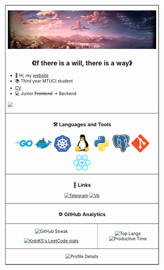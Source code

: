 <table border="1">
<tbody>
<tr valign="top"  height='100px'>

<td colspan='2'>

![Header](https://github.com/Ghostik-gh/Ghostik-gh/blob/main/background.png)
<h2 align='center'> 《If there is a will, there is a way》</h2>

- 👋 Hi, my [website](https://ghostik-gh.github.io/portfolio/#/ "s") 
- 📚 Third year MTUCI student
- [CV](https://github.com/Ghostik-gh/Ghostik-gh/blob/main/resume.pdf)              
- 💻 Junior ~~Frontend~~ -> Backend


![](https://komarev.com/ghpvc/?username=Ghostik-gh&style=flat-square)
</td>

</tr>
<tr valign="top">
<td align='center' colspan='2'>


### 🛠 Languages and Tools 
 
<img src="https://github.com/devicons/devicon/blob/master/icons/go/go-original-wordmark.svg"          width="60" height="60"/>
<img src="https://github.com/devicons/devicon/blob/master/icons/docker/docker-original.svg"           width="60" height="60"/>
<img src="https://github.com/devicons/devicon/blob/master/icons/kubernetes/kubernetes-plain.svg"      width="60" height="60"/> 
<img src="https://github.com/devicons/devicon/blob/master/icons/linux/linux-original.svg"             width="60" height="60"/>
<img src="https://github.com/devicons/devicon/blob/master/icons/python/python-original.svg"           width="60" height="60"/>
<img src="https://github.com/devicons/devicon/blob/master/icons/postgresql/postgresql-original.svg"   width="60" height="60"/>
<img src="https://github.com/devicons/devicon/blob/master/icons/git/git-original.svg"                 width="60" height="60"/>
<img src="https://github.com/devicons/devicon/blob/master/icons/react/react-original.svg"             width="60" height="60"/>
 
   
<!--  
![TypeScript](https://img.shields.io/badge/TypeScript-1F6FEA?style=for-the-badge&logo=TypeScript&logoColor=fff)
![JavaScript](https://img.shields.io/badge/JavaScript-1F6FEA?style=for-the-badge&logo=JavaScript)
![React](https://img.shields.io/badge/React-1F6FEA?style=for-the-badge&logo=React)
![SCSS](https://img.shields.io/badge/SCSS-1F6FEA?style=for-the-badge&logo=Sass)
![Python](https://img.shields.io/badge/Python-1F6FEA?style=for-the-badge&logo=Python&logoColor=fff)
![Java](https://img.shields.io/badge/Java-1F6FEA?style=for-the-badge&logo=Java)
![C++](https://img.shields.io/badge/C++-1F6FEA?style=for-the-badge&logo=C%2b%2b)
![Rust](https://img.shields.io/badge/Rust-1F6FEA?style=for-the-badge&logo=Rust) -->

</td></tr>
<tr><td colspan='2' align='center'>

### 🔗 Links 
[![Telegram](https://img.shields.io/badge/-Telegram-DC322F?style=for-the-badge&logo=Telegram)](https://t.me/GhostikGH)
[![Vk](https://img.shields.io/badge/-Vk-DC322F?style=for-the-badge&logo=Vk&logoColor=0077ff)](https://vk.com/ghostikgh)


</td></tr>
<tr><td colspan='2' align='center'>

<h3> ⚙️ GitHub Analytics</h3>

</td></tr>
<tr><td width='60%' align='center'>

![GitHub Streak](https://github-readme-streak-stats.herokuapp.com?user=Ghostik-gh&theme=github-dark-blue)
 
<!-- ![Codewars](https://github.r2v.ch/codewars?user=Ghostik-gh&name=true&top_languages=true&stroke=white&theme=dark) -->
 [![KnlnKS's LeetCode stats](https://leetcode-stats-six.vercel.app/?username=GhostikGH&theme=dark)](https://github.com/KnlnKS/leetcode-stats)

</td>
<td align='center'>
 
<!-- <h3> 📌 Pinned Repositories </h3> -->
![Top Langs](http://github-profile-summary-cards.vercel.app/api/cards/most-commit-language?username=Ghostik-gh&theme=github_dark)
![Productive Time](http://github-profile-summary-cards.vercel.app/api/cards/productive-time?username=Ghostik-gh&theme=github_dark&utcOffset=3)

</td>
</tr>

<tr><td colspan='2' align='center'>

![Profile Details](http://github-profile-summary-cards.vercel.app/api/cards/profile-details?username=Ghostik-gh&theme=github_dark)

 

</td></tr>

</tbody>
</table>
